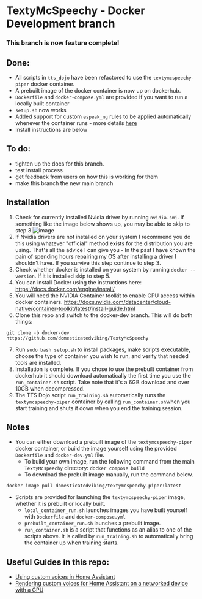 # TextyMcSpeechy - Docker Development branch

### This branch is now feature complete!

## Done:
 - All scripts in `tts_dojo` have been refactored to use the `textymcspeechy-piper` docker container.
 - A prebuilt image of the docker container is now up on dockerhub.
 - `Dockerfile` and `docker-compose.yml` are provided if you want to run a locally built container
 - `setup.sh` now works
 - Added support for custom `espeak_ng` rules to be applied automatically whenever the container runs - more details [here](tts_dojo/ESPEAK_RULES/README_custom_pronunciation.md)
 - Install instructions are below

## To do:
 - tighten up the docs for this branch.
 - test install process
 - get feedback from users on how this is working for them
 - make this branch the new main branch
 

## Installation 
1.  Check for currently installed Nvidia driver by running `nvidia-smi`.  If something like the image below shows up, you may be able to skip to step 3
![image](https://github.com/user-attachments/assets/d8d9c650-971c-427b-952e-8774f520f9e0)
2.  If Nvidia drivers are not installed on your system I recommend you do this using whatever "official" method exists for the distribution you are using.  That's all the advice I can give you - In the past I have known the pain of spending hours repairing my OS after installing a driver I shouldn't have.  If you survive this step continue to step 3.
3.  Check whether docker is installed on your system by running `docker --version`.  If it is installed skip to step 5.
4.  You can install Docker using the instructions here: https://docs.docker.com/engine/install/
5.  You will need the NVIDIA Container toolkit to enable GPU access within docker containers.  https://docs.nvidia.com/datacenter/cloud-native/container-toolkit/latest/install-guide.html
6.  Clone this repo and switch to the docker-dev branch.  This will do both things: 
```
git clone -b docker-dev https://github.com/domesticatedviking/TextyMcSpeechy
```
7. Run `sudo bash setup.sh`  to install packages, make scripts executable, choose the type of container you wish to run, and verify that needed tools are installed.
8. Installation is complete.  If you chose to use the prebuilt container from dockerhub it should download automatically the first time you use the `run_container.sh` script. Take note that it's a 6GB download and over 10GB when decompressed.
9. The TTS Dojo script `run_training.sh`  automatically runs the `textymcspeechy-piper` container by calling `run_container.sh`when you start training and shuts it down when you end the training session.


## Notes

- You can either download a prebuilt image of the `textymcspeechy-piper` docker container, or build the image yourself using the provided `Dockerfile` and `docker-dev.yml` file.
    - To build your own image, run the following command from the main `TextyMcspeechy` directory:  `docker compose build`
    - To download the prebuilt image manually, run the command below.
```
docker image pull domesticatedviking/textymcspeechy-piper:latest
```

 - Scripts are provided for launching the `textymcspeechy-piper` image, whether it is prebuilt or locally built.
    - `local_container_run.sh` launches images you have built yourself with `Dockerfile` and `docker-compose.yml`
    - `prebuilt_container_run.sh` launches a prebuilt image.
    - `run_container.sh` is a script that functions as an alias to one of the scripts above.  It is called by `run_training.sh` to automatically bring the container up when training starts.  
 
## Useful Guides in this repo:

 - [Using custom voices in Home Assistant](docs/using_custom_voices_in_home_assistant_os.md)
 - [Rendering custom voices for Home Assistant on a networked device with a GPU](docs/running_custom_piper_voices_on_GPU.md)




 

